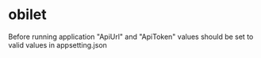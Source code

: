 # obilet
Before running application   "ApiUrl" and "ApiToken" values should be set to valid values in appsetting.json